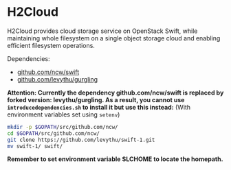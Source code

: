 # H2Cloud
H2Cloud provides cloud storage service on OpenStack Swift, while maintaining whole filesystem on a single object storage cloud and enabling efficient filesystem operations.

Dependencies:

- [github.com/ncw/swift](https://github.com/ncw/swift)
- [github.com/levythu/gurgling](https://github.com/levythu/gurgling)

**Attention: Currently the dependency github.com/ncw/swift is replaced by forked
version: levythu/gurgling. As a result, you cannot use `introducedependencies.sh` to
install it but use this instead:** (With environment variables set using `setenv`)

```sh
mkdir -p $GOPATH/src/github.com/ncw/
cd $GOPATH/src/github.com/ncw/
git clone https://github.com/levythu/swift-1.git
mv swift-1/ swift/
```

**Remember to set environment variable SLCHOME to locate the homepath.**
